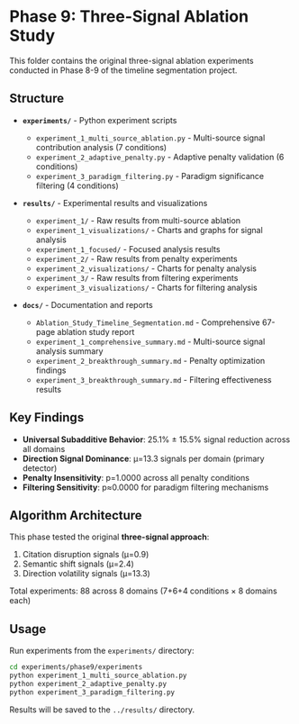 # Phase 9: Three-Signal Ablation Study

This folder contains the original three-signal ablation experiments conducted in Phase 8-9 of the timeline segmentation project.

## Structure

- **`experiments/`** - Python experiment scripts
  - `experiment_1_multi_source_ablation.py` - Multi-source signal contribution analysis (7 conditions)
  - `experiment_2_adaptive_penalty.py` - Adaptive penalty validation (6 conditions) 
  - `experiment_3_paradigm_filtering.py` - Paradigm significance filtering (4 conditions)

- **`results/`** - Experimental results and visualizations
  - `experiment_1/` - Raw results from multi-source ablation
  - `experiment_1_visualizations/` - Charts and graphs for signal analysis
  - `experiment_1_focused/` - Focused analysis results
  - `experiment_2/` - Raw results from penalty experiments
  - `experiment_2_visualizations/` - Charts for penalty analysis
  - `experiment_3/` - Raw results from filtering experiments
  - `experiment_3_visualizations/` - Charts for filtering analysis

- **`docs/`** - Documentation and reports
  - `Ablation_Study_Timeline_Segmentation.md` - Comprehensive 67-page ablation study report
  - `experiment_1_comprehensive_summary.md` - Multi-source signal analysis summary
  - `experiment_2_breakthrough_summary.md` - Penalty optimization findings
  - `experiment_3_breakthrough_summary.md` - Filtering effectiveness results

## Key Findings

- **Universal Subadditive Behavior**: 25.1% ± 15.5% signal reduction across all domains
- **Direction Signal Dominance**: μ=13.3 signals per domain (primary detector)
- **Penalty Insensitivity**: p=1.0000 across all penalty conditions
- **Filtering Sensitivity**: p≈0.0000 for paradigm filtering mechanisms

## Algorithm Architecture

This phase tested the original **three-signal approach**:
1. Citation disruption signals (μ=0.9)
2. Semantic shift signals (μ=2.4) 
3. Direction volatility signals (μ=13.3)

Total experiments: 88 across 8 domains (7+6+4 conditions × 8 domains each)

## Usage

Run experiments from the `experiments/` directory:

```bash
cd experiments/phase9/experiments
python experiment_1_multi_source_ablation.py
python experiment_2_adaptive_penalty.py  
python experiment_3_paradigm_filtering.py
```

Results will be saved to the `../results/` directory. 